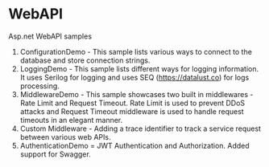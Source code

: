# WebAPI
Asp.net WebAPI samples
1. ConfigurationDemo - This sample lists various ways to connect to the database and store connection strings.
2. LoggingDemo - This sample lists different ways for logging information. It uses Serilog for logging and uses SEQ (https://datalust.co) for logs processing.
3. MiddlewareDemo - This sample showcases two built in middlewares - Rate Limit and Request Timeout. Rate Limit is used to prevent DDoS attacks and Request Timeout middleware is used to handle request timeouts in an elegant manner.
4. Custom Middleware - Adding a trace identifier to track a service request between various web APIs.
5. AuthenticationDemo = JWT Authentication and Authorization. Added support for Swagger.
